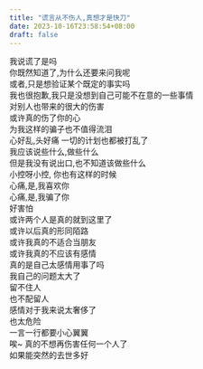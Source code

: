 ```yaml
---
title: "谎言从不伤人,真想才是快刀"
date: 2023-10-16T23:58:54+08:00
draft: false
---
```


我说谎了是吗  
你既然知道了,为什么还要来问我呢  
或者,只是想验证某个既定的事实吗  
我也很抱歉,我只是没想到自己可能不在意的一些事情  
对别人也带来的很大的伤害  
或许真的伤了你的心  
为我这样的骗子也不值得流泪  
心好乱,头好痛
一切的计划也都被打乱了  
我应该说些什么,做些什么  
但是我没有说出口,也不知道该做些什么  
小控呀小控, 你也有这样的时候  
心痛,是,我喜欢你  
心痛,是,我骗了你  
好害怕  
或许两个人是真的就到这里了  
或许以后真的形同陌路  
或许我真的不适合当朋友  
或许我真的不应该有感情  
真的是自己太感情用事了吗  
我自己的问题太大了  
留不住人  
也不配留人  
感情对于我来说太奢侈了  
也太危险  
一言一行都要小心翼翼  
唉~
真的不想再伤害任何一个人了  
如果能突然的去世多好  
